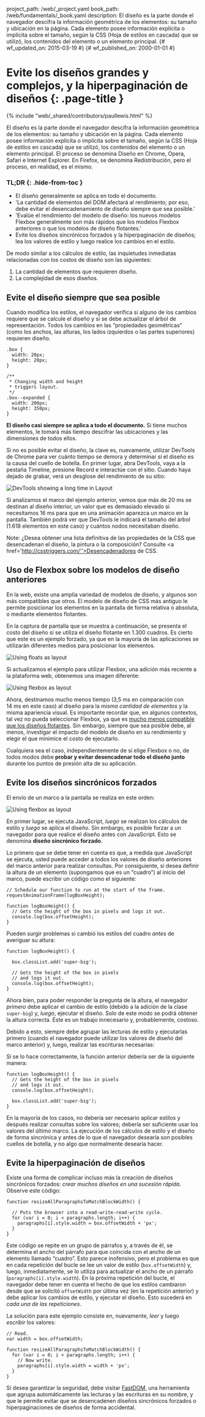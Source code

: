 project_path: /web/_project.yaml
book_path: /web/fundamentals/_book.yaml
description: El diseño es la parte donde el navegador descifra la información geométrica de los elementos: su tamaño y ubicación en la página. Cada elemento posee información explícita o implícita sobre el tamaño, según la CSS (Hoja de estilos en cascada) que se utilizó, los contenidos del elemento o un elemento principal. 
{# wf_updated_on: 2015-03-19 #}
{# wf_published_on: 2000-01-01 #}

# Evite los diseños grandes y complejos, y la hiperpaginación de diseños {: .page-title }

{% include "web/_shared/contributors/paullewis.html" %}


El diseño es la parte donde el navegador descifra la información geométrica de los elementos: su tamaño y ubicación en la página. Cada elemento posee información explícita o implícita sobre el tamaño, según la CSS (Hoja de estilos en cascada) que se utilizó, los contenidos del elemento o un elemento principal. El proceso se denomina Diseño en Chrome, Opera, Safari e Internet Explorer. En Firefox, se denomina Redistribución, pero el proceso, en realidad, es el mismo.

### TL;DR {: .hide-from-toc }
- El diseño generalmente se aplica en todo el documento.
- 'La cantidad de elementos del DOM afectará al rendimiento; por eso, debe evitar el desencadenamiento de diseño siempre que sea posible.'
- 'Evalúe el rendimiento del modelo de diseño: los nuevos modelos Flexbox generalmente son más rápidos que los modelos Flexbox anteriores o que los modelos de diseño flotantes.'
- Evite los diseños sincrónicos forzados y la hiperpaginación de diseños; lea los valores de estilo y luego realice los cambios en el estilo.


De modo similar a los cálculos de estilo, las inquietudes inmediatas relacionadas con los costos de diseño son las siguientes:

1. La cantidad de elementos que requieren diseño.
2. La complejidad de esos diseños.

## Evite el diseño siempre que sea posible

Cuando modifica los estilos, el navegador verifica si alguno de los cambios requiere que se calcule el diseño y si se debe actualizar el árbol de representación. Todos los cambios en las “propiedades geométricas” (como los anchos, las alturas, los lados izquierdos o las partes superiores) requieren diseño.


    .box {
      width: 20px;
      height: 20px;
    }
    
    /**
     * Changing width and height
     * triggers layout.
     */
    .box--expanded {
      width: 200px;
      height: 350px;
    }
    

**El diseño casi siempre se aplica a todo el documento.** Si tiene muchos elementos, le tomará más tiempo descifrar las ubicaciones y las dimensiones de todos ellos.

Si no es posible evitar el diseño, la clave es, nuevamente, utilizar DevTools de Chrome para ver cuánto tiempo se demora y determinar si el diseño es la causa del cuello de botella. En primer lugar, abra DevTools, vaya a la pestaña Timeline, presione Record e interactúe con el sitio. Cuando haya dejado de grabar, verá un desglose del rendimiento de su sitio:

<img src="images/avoid-large-complex-layouts-and-layout-thrashing/big-layout.jpg"  alt="DevTools showing a long time in Layout" />

Si analizamos el marco del ejemplo anterior, vemos que más de 20 ms se destinan al diseño interior, un valor que es demasiado elevado si necesitamos 16 ms para que en una animación aparezca un marco en la pantalla. También podrá ver que DevTools le indicará el tamaño del árbol (1.618 elementos en este caso) y cuántos nodos necesitaban diseño.

Note: ¿Desea obtener una lista definitiva de las propiedades de la CSS que desencadenan el diseño, la pintura o la composición? Consulte <a href='http://csstriggers.com/''>Desencadenadores de CSS</a>.

## Uso de Flexbox sobre los modelos de diseño anteriores
En la web, existe una amplia variedad de modelos de diseño, y algunos son más compatibles que otros. El modelo de diseño de CSS más antiguo le permite posicionar los elementos en la pantalla de forma relativa o absoluta, o mediante elementos flotantes.

En la captura de pantalla que se muestra a continuación, se presenta el costo del diseño si se utiliza el diseño flotante en 1.300 cuadros. Es cierto que este es un ejemplo forzado, ya que en la mayoría de las aplicaciones se utilizarán diferentes medios para posicionar los elementos.

<img src="images/avoid-large-complex-layouts-and-layout-thrashing/layout-float.jpg"  alt="Using floats as layout" />

Si actualizamos el ejemplo para utilizar Flexbox, una adición más reciente a la plataforma web, obtenemos una imagen diferente:

<img src="images/avoid-large-complex-layouts-and-layout-thrashing/layout-flex.jpg"  alt="Using flexbox as layout" />

Ahora, destinamos mucho menos tiempo (3,5 ms en comparación con 14 ms en este caso) al diseño para la _misma cantidad de elementos_ y la misma apariencia visual. Es importante recordar que, en algunos contextos, tal vez no pueda seleccionar Flexbox, ya que es [mucho menos compatible que los diseños flotantes](http://caniuse.com/#search=flexbox). Sin embargo, siempre que sea posible debe, al menos, investigar el impacto del modelo de diseño en su rendimiento y elegir el que minimice el costo de ejecutarlo.

Cualquiera sea el caso, independientemente de si elige Flexbox o no, de todos modos debe **probar y evitar desencadenar todo el diseño junto** durante los puntos de presión alta de su aplicación.

## Evite los diseños sincrónicos forzados
El envío de un marco a la pantalla se realiza en este orden:

<img src="images/avoid-large-complex-layouts-and-layout-thrashing/frame.jpg"  alt="Using flexbox as layout" />

En primer lugar, se ejecuta JavaScript, _luego_ se realizan los cálculos de estilo y _luego_ se aplica el diseño. Sin embargo, es posible forzar a un navegador para que realice el diseño antes con JavaScript. Esto se denomina **diseño sincrónico forzado**.

Lo primero que se debe tener en cuenta es que, a medida que JavaScript se ejecuta, usted puede acceder a todos los valores de diseño anteriores del marco anterior para realizar consultas. Por consiguiente, si desea definir la altura de un elemento (supongamos que es un “cuadro”) al inicio del marco, puede escribir un código como el siguiente:


    // Schedule our function to run at the start of the frame.
    requestAnimationFrame(logBoxHeight);
    
    function logBoxHeight() {
      // Gets the height of the box in pixels and logs it out.
      console.log(box.offsetHeight);
    }
    

Pueden surgir problemas si cambió los estilos del cuadro _antes_ de averiguar su altura:


    function logBoxHeight() {
    
      box.classList.add('super-big');
    
      // Gets the height of the box in pixels
      // and logs it out.
      console.log(box.offsetHeight);
    }
    

Ahora bien, para poder responder la pregunta de la altura, el navegador _primero_ debe aplicar el cambio de estilo (debido a la adición de la clase `super-big`) y, _luego_, ejecutar el diseño. Solo de este modo se podrá obtener la altura correcta. Este es un trabajo innecesario y, probablemente, costoso.

Debido a esto, siempre debe agrupar las lecturas de estilo y ejecutarlas primero (cuando el navegador puede utilizar los valores de diseño del marco anterior) y, luego, realizar las escrituras necesarias:

Si se lo hace correctamente, la función anterior debería ser de la siguiente manera:


    function logBoxHeight() {
      // Gets the height of the box in pixels
      // and logs it out.
      console.log(box.offsetHeight);
    
      box.classList.add('super-big');
    }
    

En la mayoría de los casos, no debería ser necesario aplicar estilos y después realizar consultas sobre los valores; debería ser suficiente usar los valores del último marco. La ejecución de los cálculos de estilo y el diseño de forma sincrónica y antes de lo que el navegador desearía son posibles cuellos de botella, y no algo que normalmente desearía hacer.

## Evite la hiperpaginación de diseños
Existe una forma de complicar incluso más la creación de diseños sincrónicos forzados: _crear muchos diseños en una sucesión rápida_. Observe este código:


    function resizeAllParagraphsToMatchBlockWidth() {
    
      // Puts the browser into a read-write-read-write cycle.
      for (var i = 0; i < paragraphs.length; i++) {
        paragraphs[i].style.width = box.offsetWidth + 'px';
      }
    }
    

Este código se repite en un grupo de párrafos y, a través de él, se determina el ancho del párrafo para que coincida con el ancho de un elemento llamado “cuadro”. Esto parece inofensivo, pero el problema es que en cada repetición del bucle se lee un valor de estilo (`box.offsetWidth`) y, luego, inmediatamente, se lo utiliza para actualizar el ancho de un párrafo (`paragraphs[i].style.width`). En la próxima repetición del bucle, el navegador debe tener en cuenta el hecho de que los estilos cambiaron desde que se solicitó `offsetWidth` por última vez (en la repetición anterior) y debe aplicar los cambios de estilo, y ejecutar el diseño. Esto sucederá en _cada una de las repeticiones_.

La solución para este ejemplo consiste en, nuevamente, _leer_ y luego _escribir_ los valores:


    // Read.
    var width = box.offsetWidth;
    
    function resizeAllParagraphsToMatchBlockWidth() {
      for (var i = 0; i < paragraphs.length; i++) {
        // Now write.
        paragraphs[i].style.width = width + 'px';
      }
    }
    

Si desea garantizar la seguridad, debe visitar [FastDOM](https://github.com/wilsonpage/fastdom), una herramienta que agrupa automáticamente las lecturas y las escrituras en su nombre, y que le permite evitar que se desencadenen diseños sincrónicos forzados o hiperpaginaciones de diseños de forma accidental.


